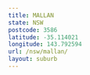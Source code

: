 ```yaml
---
title: MALLAN
state: NSW
postcode: 3586
latitude: -35.114021
longitude: 143.792594
url: /nsw/mallan/
layout: suburb
---
```

